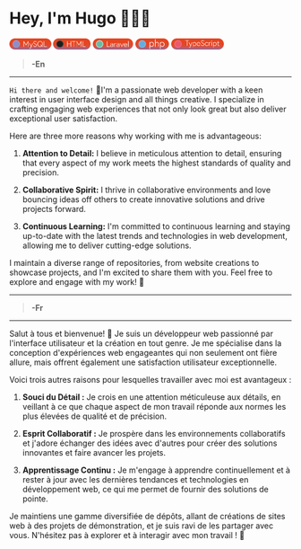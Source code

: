 # Hey, I'm Hugo  🙋🏻‍♂️
<img src="https://github.com/hugofsu79/hugofsu79/blob/main/src/pastille/Impression_MySQLPastille.png" height=20> <img src="https://github.com/hugofsu79/hugofsu79/blob/main/src/pastille/Impression_htmlPastille.png" height=20> <img src="https://github.com/hugofsu79/hugofsu79/blob/main/src/pastille/Impression_laravelPastille.png" height=20> <img src="https://github.com/hugofsu79/hugofsu79/blob/main/src/pastille/Impression_phpPastille.png" height=20> <img src="https://github.com/hugofsu79/hugofsu79/blob/main/src/pastille/Impression_typeScriptPastille.png" height=20>
  

> **-En**

---

`Hi there and welcome!` 👋I'm a passionate web developer with a keen interest in user interface design and all things creative. I specialize in crafting engaging web experiences that not only look great but also deliver exceptional user satisfaction.

Here are three more reasons why working with me is advantageous:

1. **Attention to Detail:** I believe in meticulous attention to detail, ensuring that every aspect of my work meets the highest standards of quality and precision.
  
2. **Collaborative Spirit:** I thrive in collaborative environments and love bouncing ideas off others to create innovative solutions and drive projects forward.
  
3. **Continuous Learning:** I'm committed to continuous learning and staying up-to-date with the latest trends and technologies in web development, allowing me to deliver cutting-edge solutions.

I maintain a diverse range of repositories, from website creations to showcase projects, and I'm excited to share them with you. Feel free to explore and engage with my work! 🚀

---

> **-Fr**

---

Salut à tous et bienvenue! 👋 Je suis un développeur web passionné par l'interface utilisateur et la création en tout genre. Je me spécialise dans la conception d'expériences web engageantes qui non seulement ont fière allure, mais offrent également une satisfaction utilisateur exceptionnelle.

Voici trois autres raisons pour lesquelles travailler avec moi est avantageux :

1. **Souci du Détail :** Je crois en une attention méticuleuse aux détails, en veillant à ce que chaque aspect de mon travail réponde aux normes les plus élevées de qualité et de précision.
  
2. **Esprit Collaboratif :** Je prospère dans les environnements collaboratifs et j'adore échanger des idées avec d'autres pour créer des solutions innovantes et faire avancer les projets.
  
3. **Apprentissage Continu :** Je m'engage à apprendre continuellement et à rester à jour avec les dernières tendances et technologies en développement web, ce qui me permet de fournir des solutions de pointe.

Je maintiens une gamme diversifiée de dépôts, allant de créations de sites web à des projets de démonstration, et je suis ravi de les partager avec vous. N'hésitez pas à explorer et à interagir avec mon travail ! 🚀

